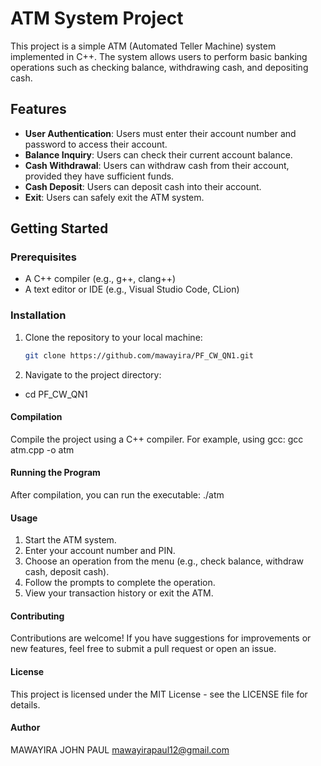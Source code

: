 # ATM System Project

This project is a simple ATM (Automated Teller Machine) system implemented in C++. The system allows users to perform basic banking operations such as checking balance, withdrawing cash, and depositing cash. 

## Features

- **User Authentication**: Users must enter their account number and password to access their account.
- **Balance Inquiry**: Users can check their current account balance.
- **Cash Withdrawal**: Users can withdraw cash from their account, provided they have sufficient funds.
- **Cash Deposit**: Users can deposit cash into their account.
- **Exit**: Users can safely exit the ATM system.

## Getting Started

### Prerequisites

- A C++ compiler (e.g., g++, clang++)
- A text editor or IDE (e.g., Visual Studio Code, CLion)

### Installation

1. Clone the repository to your local machine:
   ```sh
   git clone https://github.com/mawayira/PF_CW_QN1.git

2. Navigate to the project directory:
- cd PF_CW_QN1

#### Compilation
Compile the project using a C++ compiler. For example, using gcc:
gcc atm.cpp -o atm

#### Running the Program
After compilation, you can run the executable:
./atm

#### Usage
1. Start the ATM system.
2. Enter your account number and PIN.
3. Choose an operation from the menu (e.g., check balance, withdraw cash, deposit cash).
3. Follow the prompts to complete the operation.
4. View your transaction history or exit the ATM.

#### Contributing
Contributions are welcome! If you have suggestions for improvements or new features, feel free to submit a pull request or open an issue.

#### License
This project is licensed under the MIT License - see the LICENSE file for details.

#### Author
MAWAYIRA JOHN PAUL <mawayirapaul12@gmail.com>
